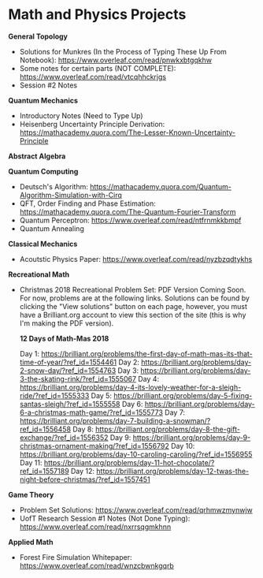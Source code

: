 # Math and Physics Projects

**General Topology**

- Solutions for Munkres (In the Process of Typing These Up From Notebook): https://www.overleaf.com/read/pnwkxbtgqkhw
- Some notes for certain parts (NOT COMPLETE): https://www.overleaf.com/read/vtcqhhckrjgs
- Session #2 Notes

**Quantum Mechanics**

- Introductory Notes (Need to Type Up)
- Heisenberg Uncertainty Principle Derivation: https://mathacademy.quora.com/The-Lesser-Known-Uncertainty-Principle

**Abstract Algebra**

**Quantum Computing**

- Deutsch's Algorithm: https://mathacademy.quora.com/Quantum-Algorithm-Simulation-with-Cirq
- QFT, Order Finding and Phase Estimation: https://mathacademy.quora.com/The-Quantum-Fourier-Transform
- Quantum Perceptron: https://www.overleaf.com/read/ntfrnmkkbmpf
- Quantum Annealing

**Classical Mechanics**

- Acoutstic Physics Paper: https://www.overleaf.com/read/nyzbzqdtykhs

**Recreational Math**

- Christmas 2018 Recreational Problem Set: PDF Version Coming Soon. For now, problems are at the following links. Solutions can be found by clicking the "View solutions" button on each page, however, you must have a Brilliant.org account to view this section of the site (this is why I'm making the PDF version).

  **12 Days of Math-Mas 2018**
  
  Day 1: https://brilliant.org/problems/the-first-day-of-math-mas-its-that-time-of-year/?ref_id=1554461
  Day 2: https://brilliant.org/problems/day-2-snow-day/?ref_id=1554763
  Day 3: https://brilliant.org/problems/day-3-the-skating-rink/?ref_id=1555067
  Day 4: https://brilliant.org/problems/day-4-its-lovely-weather-for-a-sleigh-ride/?ref_id=1555333
  Day 5: https://brilliant.org/problems/day-5-fixing-santas-sleigh/?ref_id=1555558
  Day 6: https://brilliant.org/problems/day-6-a-christmas-math-game/?ref_id=1555773
  Day 7: https://brilliant.org/problems/day-7-building-a-snowman/?ref_id=1556458
  Day 8: https://brilliant.org/problems/day-8-the-gift-exchange/?ref_id=1556352
  Day 9: https://brilliant.org/problems/day-9-christmas-ornament-making/?ref_id=1556792
  Day 10: https://brilliant.org/problems/day-10-caroling-caroling/?ref_id=1556955
  Day 11: https://brilliant.org/problems/day-11-hot-chocolate/?ref_id=1557189
  Day 12: https://brilliant.org/problems/day-12-twas-the-night-before-christmas/?ref_id=1557451

**Game Theory**

- Problem Set Solutions: https://www.overleaf.com/read/qrhmwzmynwjw
- UofT Research Session #1 Notes (Not Done Typing): https://www.overleaf.com/read/nxrrsqgmkhnn

**Applied Math**

- Forest Fire Simulation Whitepaper: https://www.overleaf.com/read/wnzcbwnkgqrb

